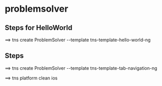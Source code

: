# problemsolver

## Steps for HelloWorld

==> tns create ProblemSolver --template tns-template-hello-world-ng


## Steps


==> tns create ProblemSolver --template tns-template-tab-navigation-ng


==> tns platform clean ios